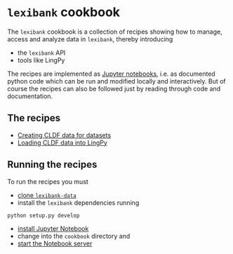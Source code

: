 # `lexibank` cookbook

The `lexibank` cookbook is a collection of recipes showing how to manage, access and
analyze data in `lexibank`, thereby introducing
- the `lexibank` API
- tools like LingPy

The recipes are implemented as [Jupyter notebooks](http://jupyter.org/), i.e. as documented
python code which can be run and modified locally and interactively. But of course the recipes
can also be followed just by reading through code and documentation.

## The recipes

- [Creating CLDF data for datasets](creating_cldf.ipynb)
- [Loading CLDF data into LingPy](loading_cldf_into_lingpy.ipynb)


## Running the recipes

To run the recipes you must
- [clone `lexibank-data`](https://github.com/glottobank/lexibank-data)
- install the `lexibank` dependencies running
```
python setup.py develop
```
- [install Jupyter Notebook](https://jupyter.readthedocs.io/en/latest/install.html)
- change into the `cookbook` directory and
- [start the Notebook server](https://jupyter.readthedocs.io/en/latest/running.html) 
